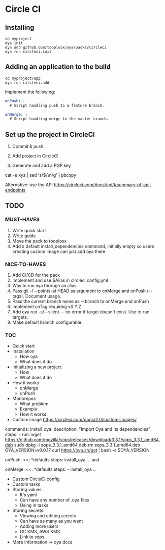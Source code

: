 # Circle CI

## Installing

    cd myproject
    oya init
    oya add github.com/tooploox/oya/packs/circleci
    oya run circleci.init

## Adding an application to the build

    cd myproject/app
    oya run circleci.add

Implement the following:

```yaml
onPush: |
  # Script handling push to a feature branch.

onMerge: |
  # Script handling merge to the master branch.
```

## Set up the project in CircleCI

1. Commit & push

2. Add project in CircleCI

3. Generate and add a PGP key

cat -e xyz | sed 's/\$/\\n/g' | pbcopy

Alternative: use the API https://circleci.com/docs/api/#summary-of-api-endpoints






## TODO

### MUST-HAVES
1. Write quick start
1. Write guide
1. Move the pack to tooploox
1. Add a default install_dependencies command, initially empty so users creating custom image can just add oya there

### NICE-TO-HAVES
1. Add CI/CD for the pack
2. Implement and use $Alias in circleci config.yml
3. Way to run oya through an alias.
3. Pass git -l --points-at HEAD as argument to onMerge and onPush (--tags). Document usage.
4. Pass the current branch name as --branch to onMerge and onPush
5. Implement onTag requiring vX.Y.Z
6. Add oya run -s/--silent -- no error if target doesn't exist. Use to run targets.
7. Make default branch configurable.


### TOC

- Quick start
- Installation
  - How oya
  - What does it do
- Initializing a new project
  - How
  - What does it do
- How it works
  - onMerge
  - onPush
- Monorepos
  - What problem
  - Example
  - How it works
- Custom image
  https://circleci.com/docs/2.0/custom-images/

commands:
  install_oya:
    description: "Import Oya and its dependencies"
    steps:
      - run:
          wget https://github.com/mozilla/sops/releases/download/3.3.1/sops_3.3.1_amd64.deb
          sudo dpkg -i sops_3.3.1_amd64.deb
          rm sops_3.3.1_amd64.deb
          OYA_VERSION=v0.0.17
          curl https://oya.sh/get | bash -s $OYA_VERSION

  onPush:
    <<: *defaults
    steps:
      install_oya
      ...
  and

  onMerge:
    <<: *defaults
    steps:
      - install_oya
      ...


- Custom CircleCI config
- Custom tasks
- Storing values
  - It's yaml
  - Can have any number of .oya files
  - Using in tasks
- Storing secrets
  - Viewing and editing secrets
  - Can have as many as you want
  - Adding more users
  - GC KMS, AWS KMS
  - Link to sops
- More information -> oya docs

